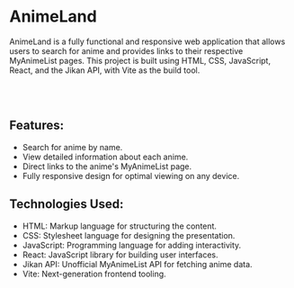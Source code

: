 <h1>AnimeLand</h1>
<p>AnimeLand is a fully functional and responsive web application that allows users to search for anime and provides links to their respective MyAnimeList pages. This project is built using HTML, CSS, JavaScript, React, and the Jikan API, with Vite as the build tool.</p><br><br>
<h2>Features:</h2>
<ul>
  <li>Search for anime by name.</li>
  <li>View detailed information about each anime.</li>
  <li>Direct links to the anime's MyAnimeList page.</li>
  <li>Fully responsive design for optimal viewing on any device.</li>
</ul>
<h2>Technologies Used:</h2>
<ul>
  <li>HTML: Markup language for structuring the content.</li>
  <li>CSS: Stylesheet language for designing the presentation.</li>
  <li>JavaScript: Programming language for adding interactivity.</li>
  <li>React: JavaScript library for building user interfaces.</li>
  <li>Jikan API: Unofficial MyAnimeList API for fetching anime data.</li>
  <li>Vite: Next-generation frontend tooling.</li>
</ul>

 
